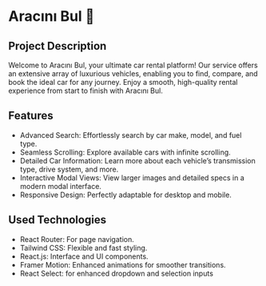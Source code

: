 # Aracını Bul 🚗

## Project Description

Welcome to Aracını Bul, your ultimate car rental platform! Our service offers an extensive array of luxurious vehicles, enabling you to find, compare, and book the ideal car for any journey. Enjoy a smooth, high-quality rental experience from start to finish with Aracını Bul.

## Features

- Advanced Search: Effortlessly search by car make, model, and fuel type.
- Seamless Scrolling: Explore available cars with infinite scrolling.
- Detailed Car Information: Learn more about each vehicle’s transmission type, drive system, and more.
- Interactive Modal Views: View larger images and detailed specs in a modern modal interface.
- Responsive Design: Perfectly adaptable for desktop and mobile.

## Used Technologies

- React Router: For page navigation.
- Tailwind CSS: Flexible and fast styling.
- React.js: Interface and UI components.
- Framer Motion: Enhanced animations for smoother transitions.
- React Select: for enhanced dropdown and selection inputs

